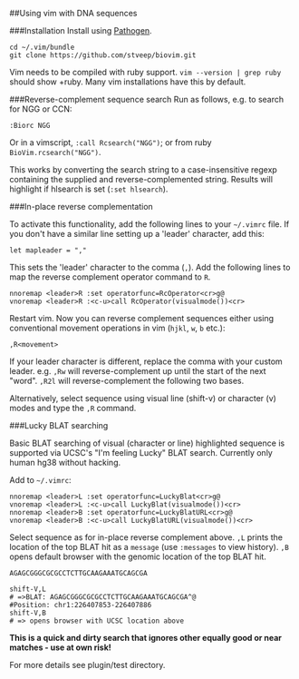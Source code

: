 ##Using vim with DNA sequences

###Installation
Install using [Pathogen](https://github.com/tpope/vim-pathogen#installation).

```{bash}
cd ~/.vim/bundle
git clone https://github.com/stveep/biovim.git
```

Vim needs to be compiled with ruby support. `vim --version | grep ruby` should show +ruby. Many vim installations have this by default.

###Reverse-complement sequence search
Run as follows, e.g. to search for NGG or CCN:
```{vim}
:Biorc NGG
```
Or in a vimscript, `:call Rcsearch("NGG")`; or from ruby `BioVim.rcsearch("NGG")`.

This works by converting the search string to a case-insensitive regexp containing the supplied and reverse-complemented string. Results will highlight if hlsearch is set (`:set hlsearch`).


###In-place reverse complementation

To activate this functionality, add the following lines to your `~/.vimrc` file. If you don't have a similar line setting up a 'leader' character, add this:

```{vim}
let mapleader = ","
```

This sets the 'leader' character to the comma (`,`). Add the following lines to map the reverse complement operator command to `R`.

```{vim}
nnoremap <leader>R :set operatorfunc=RcOperator<cr>g@
vnoremap <leader>R :<c-u>call RcOperator(visualmode())<cr>
```

Restart vim. Now you can reverse complement sequences either using conventional movement operations in vim (`hjkl`, `w`, `b` etc.):
```{vim}
,R<movement>
```
If your leader character is different, replace the comma with your custom leader. e.g. `,Rw` will reverse-complement up until the start of the next "word". `,R2l` will reverse-complement the following two bases.

Alternatively, select sequence using visual line (shift-v) or character (v) modes and type the `,R` command.

###Lucky BLAT searching

Basic BLAT searching of visual (character or line) highlighted sequence is supported via UCSC's "I'm feeling Lucky" BLAT search. Currently only human hg38 without hacking.

Add to `~/.vimrc`:
```{vim}
nnoremap <leader>L :set operatorfunc=LuckyBlat<cr>g@
vnoremap <leader>L :<c-u>call LuckyBlat(visualmode())<cr>
nnoremap <leader>B :set operatorfunc=LuckyBlatURL<cr>g@
vnoremap <leader>B :<c-u>call LuckyBlatURL(visualmode())<cr>
```

Select sequence as for in-place reverse complement above. `,L` prints the location of the top BLAT hit as a `message` (use `:messages` to view history). `,B` opens default browser with the genomic location of the top BLAT hit.
```{vim}
AGAGCGGGCGCGCCTCTTGCAAGAAATGCAGCGA
```
```
shift-V,L 
# =>BLAT: AGAGCGGGCGCGCCTCTTGCAAGAAATGCAGCGA^@
#Position: chr1:226407853-226407886
shift-V,B
# => opens browser with UCSC location above
```

**This is a quick and dirty search that ignores other equally good or near matches - use at own risk!**

For more details see plugin/test directory.


